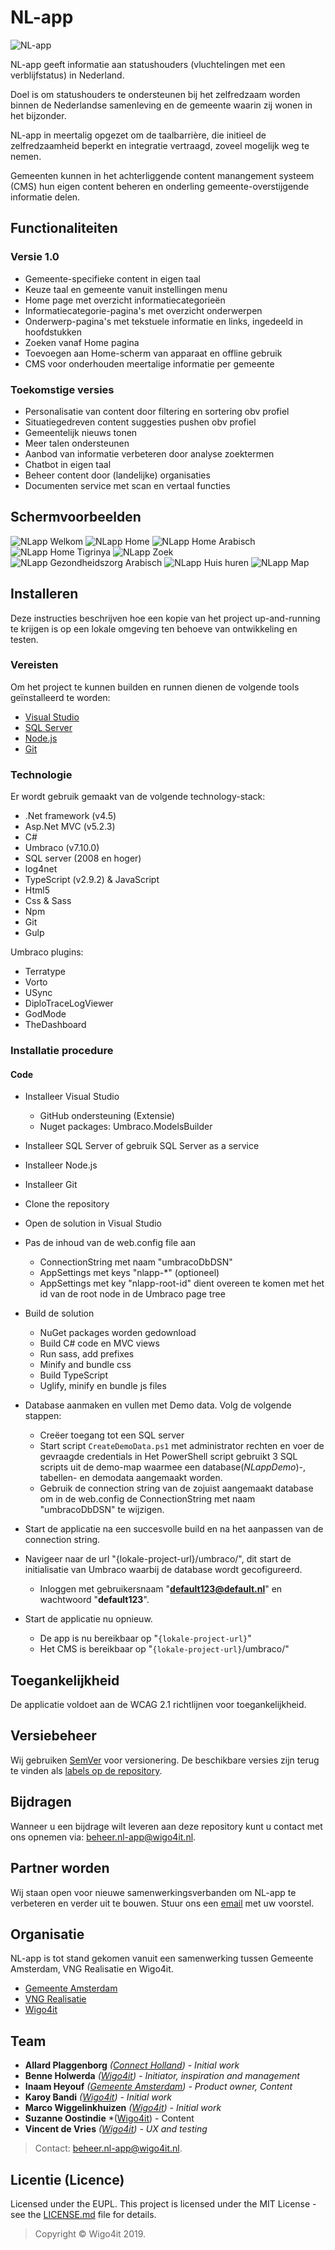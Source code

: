 ﻿# NL-app

![NL-app](https://nl-app.nl/icons/icon-96x96.png "NL-app")

NL-app geeft informatie aan statushouders (vluchtelingen met een verblijfstatus) in Nederland.

Doel is om statushouders te ondersteunen bij het zelfredzaam worden binnen de Nederlandse samenleving en de gemeente waarin zij wonen in het bijzonder.

NL-app in meertalig opgezet om de taalbarrière, die initieel de zelfredzaamheid beperkt en integratie vertraagd, zoveel mogelijk weg te nemen.

Gemeenten kunnen in het achterliggende content manangement systeem (CMS) hun eigen content beheren en onderling gemeente-overstijgende informatie delen.


## Functionaliteiten

### Versie 1.0
- Gemeente-specifieke content in eigen taal
- Keuze taal en gemeente vanuit instellingen menu
- Home page met overzicht informatiecategorieën
- Informatiecategorie-pagina's met overzicht onderwerpen
- Onderwerp-pagina's met tekstuele informatie en links, ingedeeld in hoofdstukken
- Zoeken vanaf Home pagina
- Toevoegen aan Home-scherm van apparaat en offline gebruik
- CMS voor onderhouden meertalige informatie per gemeente


### Toekomstige versies
- Personalisatie van content door filtering en sortering obv profiel
- Situatiegedreven content suggesties pushen obv profiel
- Gemeentelijk nieuws tonen
- Meer talen ondersteunen
- Aanbod van informatie verbeteren door analyse zoektermen
- Chatbot in eigen taal
- Beheer content door (landelijke) organisaties
- Documenten service met scan en vertaal functies


## Schermvoorbeelden

![NLapp Welkom](./screenshots/s/NLapp%20Welkom.png) 
![NLapp Home](./screenshots/s/NLapp%20Home.png)
![NLapp Home Arabisch](./screenshots/s/NLapp%20Home%20Ar.png)
![NLapp Home Tigrinya](./screenshots/s/NLapp%20Home%20Ti.png)
![NLapp Zoek](./screenshots/s/NLapp%20Zoek.png) 
![NLapp Gezondheidszorg Arabisch](./screenshots/s/NLapp%20Cat%20Ar.png)
![NLapp Huis huren](./screenshots/s/NLapp%20Info1.png)
![NLapp Map](./screenshots/s/NLapp%20Map.png)


## Installeren

Deze instructies beschrijven hoe een kopie van het project up-and-running te krijgen is op een lokale omgeving ten behoeve van ontwikkeling en testen.


### Vereisten

Om het project te kunnen builden en runnen dienen de volgende tools geïnstalleerd te worden:
- [Visual Studio](https://visualstudio.microsoft.com/downloads/)
- [SQL Server](https://www.microsoft.com/nl-nl/sql-server/sql-server-downloads)
- [Node.js](https://nodejs.org/en/download/)
- [Git](https://git-scm.com/download/win) 

### Technologie

Er wordt gebruik gemaakt van de volgende technology-stack:
- .Net framework (v4.5)
- Asp.Net MVC (v5.2.3)
- C#
- Umbraco (v7.10.0)
- SQL server (2008 en hoger)
- log4net
- TypeScript (v2.9.2) & JavaScript
- Html5
- Css & Sass
- Npm
- Git
- Gulp

Umbraco plugins:
- Terratype
- Vorto
- USync
- DiploTraceLogViewer
- GodMode
- TheDashboard


### Installatie procedure

#### Code

- Installeer Visual Studio
  - GitHub ondersteuning (Extensie)
  - Nuget packages: Umbraco.ModelsBuilder

- Installeer SQL Server of gebruik SQL Server as a service

- Installeer Node.js

- Installeer Git

- Clone the repository

- Open de solution in Visual Studio

- Pas de inhoud van de web.config file aan
  - ConnectionString met naam "umbracoDbDSN"
  - AppSettings met keys "nlapp-*" (optioneel)
  - AppSettings met key "nlapp-root-id" dient overeen te komen met het id van de root node in de Umbraco page tree

- Build de solution
  - NuGet packages worden gedownload
  - Build C# code en MVC views
  - Run sass, add prefixes
  - Minify and bundle css
  - Build TypeScript
  - Uglify, minify  en bundle js files

- Database aanmaken en vullen met Demo data. Volg de volgende stappen:
  - Creëer toegang tot een SQL server
  - Start script ```CreateDemoData.ps1``` met administrator rechten en voer de gevraagde credentials in
  Het PowerShell script gebruikt 3 SQL scripts uit de demo-map waarmee een database(*NLappDemo*)-, tabellen- en demodata aangemaakt worden. 
  - Gebruik de connection string van de zojuist aangemaakt database om in de web.config de ConnectionString met naam "umbracoDbDSN" te wijzigen.

- Start de applicatie na een succesvolle build en na het aanpassen van de connection string.

- Navigeer naar de url "{lokale-project-url}/umbraco/", dit start de initialisatie van Umbraco waarbij de database wordt gecofigureerd.
  - Inloggen met gebruikersnaam "**default123@default.nl**" en wachtwoord "**default123**".
  
- Start de applicatie nu opnieuw.
  - De app is nu bereikbaar op "``{lokale-project-url}``"
  - Het CMS is bereikbaar op "``{lokale-project-url}``/umbraco/"


## Toegankelijkheid

De applicatie voldoet aan de WCAG 2.1 richtlijnen voor toegankelijkheid.


## Versiebeheer

Wij gebruiken [SemVer](http://semver.org/) voor versionering. De beschikbare versies zijn terug te vinden als [labels op de repository](https://github.com/wigo4it/nl-app/tags). 


## Bijdragen

Wanneer u een bijdrage wilt leveren aan deze repository kunt u contact met ons opnemen via: [beheer.nl-app@wigo4it.nl]([mailto:beheer.nl-app@wigo4it.nl]).


## Partner worden

Wij staan open voor nieuwe samenwerkingsverbanden om NL-app te verbeteren en verder uit te bouwen.
Stuur ons een [email]([mailto:beheer.nl-app@wigo4it.nl]) met uw voorstel.


## Organisatie
NL-app is tot stand gekomen vanuit een samenwerking tussen Gemeente Amsterdam, VNG Realisatie en Wigo4it.
* [Gemeente Amsterdam](https://www.amsterdam.nl/werk-inkomen/)
* [VNG Realisatie](https://www.vngrealisatie.nl)
* [Wigo4it](https://www.wigo4it.nl)


## Team
* **Allard Plaggenborg** *([Connect Holland](https://www.connectholland.nl)) - Initial work*
* **Benne Holwerda** *([Wigo4it](https://www.wigo4it.nl)) - Initiator, inspiration and management*
* **Inaam Heyouf** *([Gemeente Amsterdam](https://www.amsterdam.nl/werk-inkomen/)) - Product owner, Content*
* **Karoy Bandi** *([Wigo4it](https://www.wigo4it.nl)) - Initial work*
* **Marco Wiggelinkhuizen** *([Wigo4it](https://www.wigo4it.nl)) - Initial work*
* **Suzanne Oostindie** *([Wigo4it](https://www.wigo4it.nl)) - Content
* **Vincent de Vries** *([Wigo4it](https://www.wigo4it.nl)) - UX and testing*

> Contact: [beheer.nl-app@wigo4it.nl]([mailto:beheer.nl-app@wigo4it.nl]).


## Licentie (Licence)

Licensed under the EUPL. This project is licensed under the MIT License - see the [LICENSE.md](LICENSE.md) file for details.
> Copyright © Wigo4it 2019.
